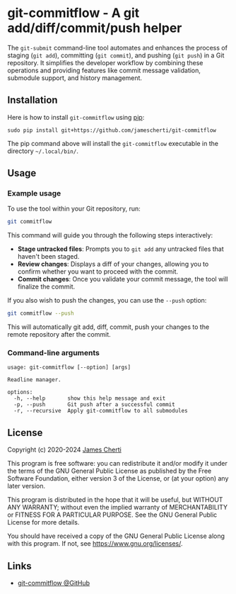# git-commitflow - A git add/diff/commit/push helper

The `git-submit` command-line tool automates and enhances the process of staging (`git add`), committing (`git commit`), and pushing (`git push`) in a Git repository. It simplifies the developer workflow by combining these operations and providing features like commit message validation, submodule support, and history management.

## Installation

Here is how to install `git-commitflow` using [pip](https://pypi.org/project/pip/):
```
sudo pip install git+https://github.com/jamescherti/git-commitflow
```

The pip command above will install the `git-commitflow` executable in the directory `~/.local/bin/`.

## Usage

### Example usage

To use the tool within your Git repository, run:

```bash
git commitflow
```

This command will guide you through the following steps interactively:

- **Stage untracked files**: Prompts you to `git add` any untracked files that haven't been staged.
- **Review changes**: Displays a diff of your changes, allowing you to confirm whether you want to proceed with the commit.
- **Commit changes**: Once you validate your commit message, the tool will finalize the commit.

If you also wish to push the changes, you can use the `--push` option:

```bash
git commitflow --push
```

This will automatically git add, diff, commit, push your changes to the remote repository after the commit.

### Command-line arguments

```
usage: git-commitflow [--option] [args]

Readline manager.

options:
  -h, --help       show this help message and exit
  -p, --push       Git push after a successful commit
  -r, --recursive  Apply git-commitflow to all submodules
```

## License

Copyright (c) 2020-2024 [James Cherti](https://www.jamescherti.com)

This program is free software: you can redistribute it and/or modify it under the terms of the GNU General Public License as published by the Free Software Foundation, either version 3 of the License, or (at your option) any later version.

This program is distributed in the hope that it will be useful, but WITHOUT ANY WARRANTY; without even the implied warranty of MERCHANTABILITY or FITNESS FOR A PARTICULAR PURPOSE. See the GNU General Public License for more details.

You should have received a copy of the GNU General Public License along with this program. If not, see <https://www.gnu.org/licenses/>.

## Links

- [git-commitflow @GitHub](https://github.com/jamescherti/git-commitflow)

